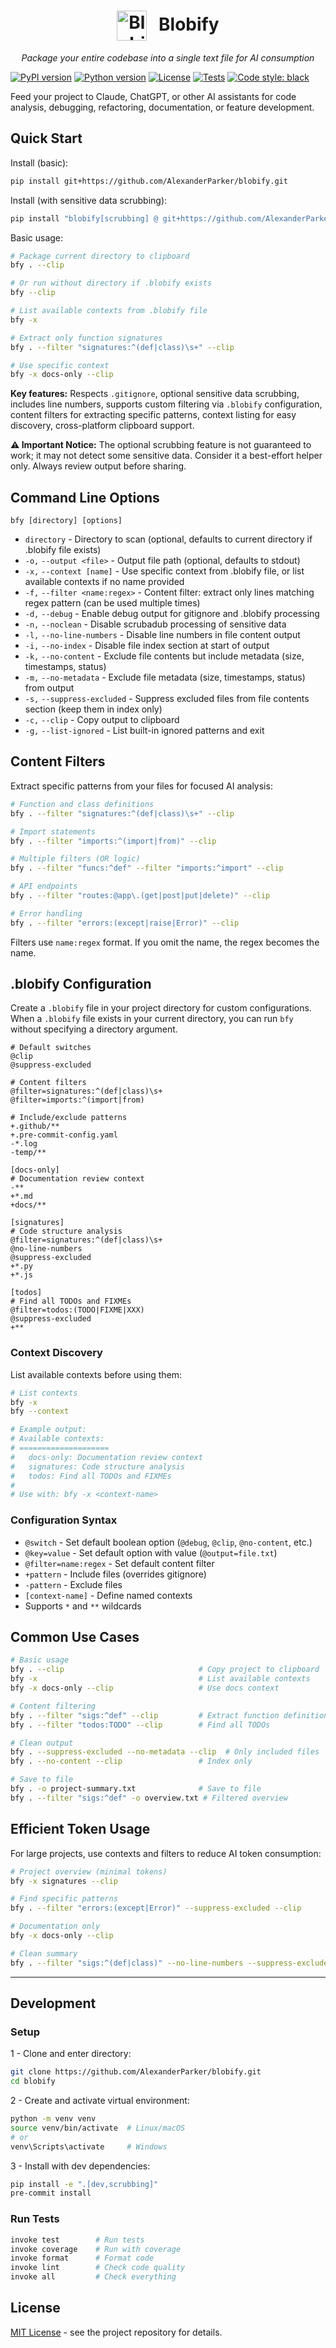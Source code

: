 <div align="center">
  <h1>
    <picture>
      <source media="(prefers-color-scheme: dark)" srcset="misc/blobify-light.svg">
      <source media="(prefers-color-scheme: light)" srcset="misc/blobify-dark.svg">
      <img alt="Blobify" src="misc/blobify-dark.svg" width="48" height="48" style="vertical-align: middle; margin-right: 12px;">
    </picture>
    Blobify
  </h1>
  <p><em>Package your entire codebase into a single text file for AI consumption</em></p>
</div>

[![PyPI version](https://img.shields.io/pypi/v/blobify)](https://pypi.org/project/blobify/)
[![Python version](https://img.shields.io/pypi/pyversions/blobify)](https://pypi.org/project/blobify/)
[![License](https://img.shields.io/pypi/l/blobify)](https://github.com/AlexanderParker/blobify/blob/main/LICENSE)
[![Tests](https://img.shields.io/github/actions/workflow/status/AlexanderParker/blobify/test.yml?branch=main&label=tests)](https://github.com/AlexanderParker/blobify/actions)
[![Code style: black](https://img.shields.io/badge/code%20style-black-000000.svg)](https://github.com/psf/black)

Feed your project to Claude, ChatGPT, or other AI assistants for code analysis, debugging, refactoring, documentation, or feature development.

## Quick Start

Install (basic):

```bash
pip install git+https://github.com/AlexanderParker/blobify.git
```

Install (with sensitive data scrubbing):

```bash
pip install "blobify[scrubbing] @ git+https://github.com/AlexanderParker/blobify.git"
```

Basic usage:

```bash
# Package current directory to clipboard
bfy . --clip

# Or run without directory if .blobify exists
bfy --clip

# List available contexts from .blobify file
bfy -x

# Extract only function signatures
bfy . --filter "signatures:^(def|class)\s+" --clip

# Use specific context
bfy -x docs-only --clip
```

**Key features:** Respects `.gitignore`, optional sensitive data scrubbing, includes line numbers, supports custom filtering via `.blobify` configuration, content filters for extracting specific patterns, context listing for easy discovery, cross-platform clipboard support.

**⚠️ Important Notice:** The optional scrubbing feature is not guaranteed to work; it may not detect some sensitive data. Consider it a best-effort helper only. Always review output before sharing.

## Command Line Options

```
bfy [directory] [options]
```

- `directory` - Directory to scan (optional, defaults to current directory if .blobify file exists)
- `-o,` `--output <file>` - Output file path (optional, defaults to stdout)
- `-x,` `--context [name]` - Use specific context from .blobify file, or list available contexts if no name provided
- `-f,` `--filter <name:regex>` - Content filter: extract only lines matching regex pattern (can be used multiple times)
- `-d,` `--debug` - Enable debug output for gitignore and .blobify processing
- `-n,` `--noclean` - Disable scrubadub processing of sensitive data
- `-l,` `--no-line-numbers` - Disable line numbers in file content output
- `-i,` `--no-index` - Disable file index section at start of output
- `-k,` `--no-content` - Exclude file contents but include metadata (size, timestamps, status)
- `-m,` `--no-metadata` - Exclude file metadata (size, timestamps, status) from output
- `-s,` `--suppress-excluded` - Suppress excluded files from file contents section (keep them in index only)
- `-c,` `--clip` - Copy output to clipboard
- `-g,` `--list-ignored` - List built-in ignored patterns and exit

## Content Filters

Extract specific patterns from your files for focused AI analysis:

```bash
# Function and class definitions
bfy . --filter "signatures:^(def|class)\s+" --clip

# Import statements
bfy . --filter "imports:^(import|from)" --clip

# Multiple filters (OR logic)
bfy . --filter "funcs:^def" --filter "imports:^import" --clip

# API endpoints
bfy . --filter "routes:@app\.(get|post|put|delete)" --clip

# Error handling
bfy . --filter "errors:(except|raise|Error)" --clip
```

Filters use `name:regex` format. If you omit the name, the regex becomes the name.

## .blobify Configuration

Create a `.blobify` file in your project directory for custom configurations. When a `.blobify` file exists in your current directory, you can run `bfy` without specifying a directory argument.

```
# Default switches
@clip
@suppress-excluded

# Content filters
@filter=signatures:^(def|class)\s+
@filter=imports:^(import|from)

# Include/exclude patterns
+.github/**
+.pre-commit-config.yaml
-*.log
-temp/**

[docs-only]
# Documentation review context
-**
+*.md
+docs/**

[signatures]
# Code structure analysis
@filter=signatures:^(def|class)\s+
@no-line-numbers
@suppress-excluded
+*.py
+*.js

[todos]
# Find all TODOs and FIXMEs
@filter=todos:(TODO|FIXME|XXX)
@suppress-excluded
+**
```

### Context Discovery

List available contexts before using them:

```bash
# List contexts
bfy -x
bfy --context

# Example output:
# Available contexts:
# ====================
#   docs-only: Documentation review context
#   signatures: Code structure analysis
#   todos: Find all TODOs and FIXMEs
#
# Use with: bfy -x <context-name>
```

### Configuration Syntax

- `@switch` - Set default boolean option (`@debug`, `@clip`, `@no-content`, etc.)
- `@key=value` - Set default option with value (`@output=file.txt`)
- `@filter=name:regex` - Set default content filter
- `+pattern` - Include files (overrides gitignore)
- `-pattern` - Exclude files
- `[context-name]` - Define named contexts
- Supports `*` and `**` wildcards

## Common Use Cases

```bash
# Basic usage
bfy . --clip                              # Copy project to clipboard
bfy -x                                    # List available contexts
bfy -x docs-only --clip                   # Use docs context

# Content filtering
bfy . --filter "sigs:^def" --clip         # Extract function definitions
bfy . --filter "todos:TODO" --clip        # Find all TODOs

# Clean output
bfy . --suppress-excluded --no-metadata --clip  # Only included files
bfy . --no-content --clip                 # Index only

# Save to file
bfy . -o project-summary.txt              # Save to file
bfy . --filter "sigs:^def" -o overview.txt # Filtered overview
```

## Efficient Token Usage

For large projects, use contexts and filters to reduce AI token consumption:

```bash
# Project overview (minimal tokens)
bfy -x signatures --clip

# Find specific patterns
bfy . --filter "errors:(except|Error)" --suppress-excluded --clip

# Documentation only
bfy -x docs-only --clip

# Clean summary
bfy . --filter "sigs:^(def|class)" --no-line-numbers --suppress-excluded --clip
```

---

## Development

### Setup

1 - Clone and enter directory:

   ```bash
   git clone https://github.com/AlexanderParker/blobify.git
   cd blobify
   ```

2 - Create and activate virtual environment:

   ```bash
   python -m venv venv
   source venv/bin/activate  # Linux/macOS
   # or
   venv\Scripts\activate     # Windows
   ```

3 - Install with dev dependencies:

   ```bash
   pip install -e ".[dev,scrubbing]"
   pre-commit install
   ```

### Run Tests

```bash
invoke test        # Run tests
invoke coverage    # Run with coverage
invoke format      # Format code
invoke lint        # Check code quality
invoke all         # Check everything
```

## License

[MIT License](LICENSE) - see the project repository for details.

